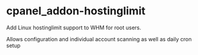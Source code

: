 # cpanel_addon-hostinglimit

Add Linux hostinglimit support to WHM for root users.

Allows configuration and individual account scanning as well as daily cron setup
